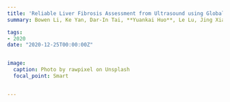 ```yaml
---
title: 'Reliable Liver Fibrosis Assessment from Ultrasound using Global Hetero-Image Fusion and View-Specific Parameterization'
summary: Bowen Li, Ke Yan, Dar‐In Tai, **Yuankai Huo**, Le Lu, Jing Xiao, Adam Harrison <br> ***MICCAI*** **(2020)** 

tags:
- 2020
date: "2020-12-25T00:00:00Z"


image:
  caption: Photo by rawpixel on Unsplash
  focal_point: Smart


---
```

